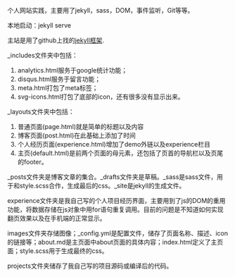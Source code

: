 个人网站实践，主要用了jekyll，sass，DOM，事件监听，Git等等。

本地启动：jekyll serve

主站是用了github上找的[jekyll框架](https://github.com/barryclark/jekyll-now).

_includes文件夹中包括：
1. analytics.html服务于google统计功能；
2. disqus.html服务于留言功能；
3. meta.html打包了meta标签；
4. svg-icons.html打包了底部的icon，还有很多没有显示出来。

_layouts文件夹中包括：
1. 普通页面(page.html)就是简单的标题以及内容
2. 博客页面(post.html)在此基础上添加了时间
3. 个人经历页面(experience.html)增加了demo外链以及experience栏目
4. 主页(default.html)是前两个页面的母元素，还包括了页首的导航栏以及页尾的footer。

_posts文件夹是博客文章的集合。_drafts文件夹是草稿。_sass是sass文件，用于和style.scss合作，生成最后的css。_site是jekyll的生成文件。

experience文件夹是我自己写的个人项目经历界面，主要用到了js的DOM的重用功能，将数据存储在js对象中用for语句重复调用。目前的问题是不知道如何实现翻页效果以及在手机端的正常显示。

images文件夹存储图像；_config.yml是配置文件，储存了页面名称、描述、icon的链接等；about.md是主页面中about页面的具体内容；index.html定义了主页面；style.scss用于生成最终的css。

projects文件夹储存了我自己写的项目源码或编译后的代码。

